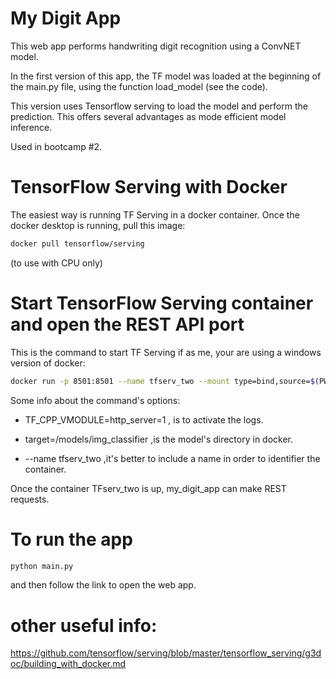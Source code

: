 # My Digit App

This web app performs handwriting digit recognition using a ConvNET model. 

In the first version of this app, the TF model was loaded at the beginning of the main.py file, using the function load_model (see the code). 

This version uses Tensorflow serving to load the model and perform the prediction. This offers several advantages as mode efficient model inference.

Used in bootcamp #2. 

# TensorFlow Serving with Docker

The easiest way is running TF Serving in a docker container. Once the docker desktop is running, pull this image:

```bash
docker pull tensorflow/serving
```

(to use with CPU only)

# Start TensorFlow Serving container and open the REST API port

This is the command to start TF Serving if as me, your are using a windows version of docker:

```bash
docker run -p 8501:8501 --name tfserv_two --mount type=bind,source=$(PWD)/static/handwriting_model_convnet/,target=/models/img_classifier -e TF_CPP_VMODULE=http_server=1 -e  MODEL_NAME=img_classifier -t tensorflow/serving

```

Some info about the command's options:
- TF_CPP_VMODULE=http_server=1             , is to activate the logs.

- target=/models/img_classifier            ,is the model's directory in docker. 

- --name tfserv_two                        ,it's better to include a name in order to identifier the container. 

Once the container TFserv_two is up, my_digit_app can make REST requests. 

# To run the app 

```bash
python main.py

```
and then follow the link to open the web app. 

# other useful info:
https://github.com/tensorflow/serving/blob/master/tensorflow_serving/g3doc/building_with_docker.md
